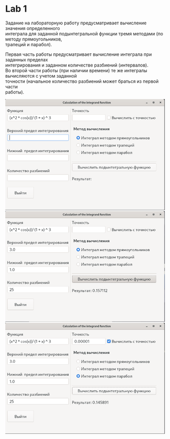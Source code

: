# Lab 1

<p>
Задание на лабораторную работу предусматривает вычисление значения определенного </br> интеграла для заданной подынтегральной функции тремя методами (по методу прямоугольников,</br>  трапеций и парабол). </br>

Первая часть работы предусматривает вычисление интеграла при заданных пределах</br> интегрирования и заданном количестве разбиений (интервалов). </br>
Во второй части работы (при наличии времени) те же интегралы вычисляются с учетом заданной</br>  точности (начальное количество разбиений может браться из первой части</br> работы).
</p>

<p align="center">
<img src="https://github.com/PrefectSol/TestTasks/blob/master/Images/integral1.png" title="alt">
 </br>
 
<img src="https://github.com/PrefectSol/TestTasks/blob/master/Images/integral2.png" title="alt">
 </br>

<img src="https://github.com/PrefectSol/TestTasks/blob/master/Images/integral3.png" title="alt">
 </p>